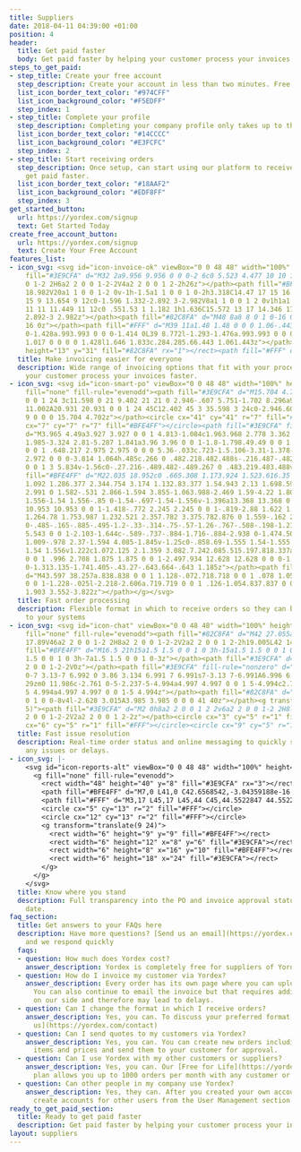 ```yaml
---
title: Suppliers
date: 2018-04-11 04:39:00 +01:00
position: 4
header:
  title: Get paid faster
  body: Get paid faster by helping your customer process your invoices faster.
steps_to_get_paid:
- step_title: Create your free account
  step_description: Create your account in less than two minutes. Free for life.
  list_icon_border_text_color: "#974CFF"
  list_icon_background_color: "#F5EDFF"
  step_index: 1
- step_title: Complete your profile
  step_description: Completing your company profile only takes up to three minutes.
  list_icon_border_text_color: "#14CCCC"
  list_icon_background_color: "#E3FCFC"
  step_index: 2
- step_title: Start receiving orders
  step_description: Once setup, can start using our platform to receive orders and
    get paid faster.
  list_icon_border_text_color: "#18AAF2"
  list_icon_background_color: "#EDF8FF"
  step_index: 3
get_started_button:
  url: https://yordex.com/signup
  text: Get Started Today
create_free_account_button:
  url: https://yordex.com/signup
  text: Create Your Free Account
features_list:
- icon_svg: <svg id="icon-invoice-ok" viewBox="0 0 48 48" width="100%" height="100%"><path
    fill="#3E9CFA" d="M32 2a9.956 9.956 0 0 0-2 6c0 5.523 4.477 10 10 10v28a2 2 0
    0 1-2 2H6a2 2 0 0 1-2-2V4a2 2 0 0 1 2-2h26z"></path><path fill="#BFE4FF" d="M14
    18.982V20a1 1 0 0 1-2 0v-1h-1.5a1 1 0 0 1 0-2h3.318C14.47 17 15 16.551 15 16c0-.551-.53-1-1.182-1h-1.636C10.428
    15 9 13.654 9 12c0-1.596 1.332-2.892 3-2.982V8a1 1 0 0 1 2 0v1h1a1 1 0 0 1 0 2h-2.818C11.53
    11 11 11.449 11 12c0 .551.53 1 1.182 1h1.636C15.572 13 17 14.346 17 16c0 1.596-1.332
    2.892-3 2.982z"></path><path fill="#82C8FA" d="M48 8a8 8 0 1 0-16 0 8 8 0 0 0
    16 0z"></path><path fill="#FFF" d="M39 11a1.48 1.48 0 0 0 1.06-.443l3.648-3.833c.39-.395.39-1.033
    0-1.428a.993.993 0 0 0-1.414 0L39 8.772l-1.293-1.476a.993.993 0 0 0-1.414 0 1.017
    1.017 0 0 0 0 1.428l1.646 1.833c.284.285.66.443 1.061.443z"></path><rect width="19"
    height="13" y="31" fill="#82C8FA" rx="1"></rect><path fill="#FFF" d="M0 34h19v2H0z"></path></svg>
  title: Make invoicing easier for everyone
  description: Wide range of invoicing options that fit with your process while helping
    your customer process your invoices faster.
- icon_svg: <svg id="icon-smart-po" viewBox="0 0 48 48" width="100%" height="100%"><g
    fill="none" fill-rule="evenodd"><path fill="#3E9CFA" d="M15.704 4.702A20.931 20.931
    0 0 1 24 3c11.598 0 21 9.402 21 21 0 2.946-.607 5.751-1.702 8.296a9 9 0 0 0-11.002
    11.002A20.931 20.931 0 0 1 24 45C12.402 45 3 35.598 3 24c0-2.946.607-5.751 1.702-8.296A9
    9 0 0 0 15.704 4.702z"></path><circle cx="41" cy="41" r="7" fill="#82C8FA"></circle><circle
    cx="7" cy="7" r="7" fill="#BFE4FF"></circle><path fill="#3E9CFA" fill-rule="nonzero"
    d="M3.965 4.49a3.927 3.927 0 0 1 4.813-1.084c1.963.968 2.778 3.362 1.82 5.347-.957
    1.985-3.324 2.81-5.287 1.841a3.96 3.96 0 0 1-1.8-1.798.49.49 0 0 1 .214-.655.48.48
    0 0 1 .648.217 2.975 2.975 0 0 0 5.36-.033c.723-1.5.106-3.31-1.378-4.043a2.972
    2.972 0 0 0-3.814 1.064h.485c.266 0 .482.218.482.488s-.216.487-.482.487H3.482A.485.485
    0 0 1 3 5.834v-1.56c0-.27.216-.489.482-.489.267 0 .483.219.483.488v.217z"></path><path
    fill="#BFE4FF" d="M22.035 18.952c0 .665.308 1.173.924 1.523.616.35 1.567.714 2.853
    1.092 1.286.377 2.344.754 3.174 1.132.83.377 1.54.943 2.13 1.698.59.754.884 1.752.884
    2.991 0 1.582-.531 2.866-1.594 3.855-1.063.988-2.469 1.59-4.22 1.805v1.396c0 .86-.689
    1.556-1.54 1.556-.85 0-1.54-.697-1.54-1.556v-1.396a13.368 13.368 0 0 1-3.643-.997
    10.953 10.953 0 0 1-1.418-.772 2.245 2.245 0 0 1-.819-2.88 1.622 1.622 0 0 1 2.359-.65c.68.451
    1.264.78 1.753.987 1.232.521 2.357.782 3.375.782.876 0 1.559-.162 2.05-.485.49-.324.736-.791.736-1.402
    0-.485-.165-.885-.495-1.2-.33-.314-.75-.57-1.26-.767-.508-.198-1.21-.423-2.102-.674-1.286-.36-2.335-.719-3.148-1.078a5.543
    5.543 0 0 1-2.103-1.644c-.589-.737-.884-1.716-.884-2.938 0-1.474.505-2.7 1.514-3.68
    1.009-.978 2.37-1.594 4.085-1.845v-1.25c0-.858.69-1.555 1.54-1.555.851 0 1.54.697
    1.54 1.556v1.222c1.072.125 2.1.359 3.082.7.242.085.515.197.818.337a2.051 2.051
    0 0 1 .996 2.708 1.875 1.875 0 0 1-2.497.934 12.628 12.628 0 0 0-1.394-.57c-1.08-.35-2.004-.525-2.772-.525-.732
    0-1.313.135-1.741.405-.43.27-.643.664-.643 1.185z"></path><path fill="#FFF" fill-rule="nonzero"
    d="M43.597 38.257a.838.838 0 0 1 1.128-.072.718.718 0 0 1 .078 1.058l-4.182 4.5a.835.835
    0 0 1-1.228-.025l-2.218-2.606a.719.719 0 0 1 .126-1.054.837.837 0 0 1 1.124.118l1.62
    1.903 3.552-3.822z"></path></g></svg>
  title: Fast order processing
  description: Flexible format in which to receive orders so they can be sent directly
    to your systems
- icon_svg: <svg id="icon-chat" viewBox="0 0 48 48" width="100%" height="100%"><g
    fill="none" fill-rule="evenodd"><path fill="#82C8FA" d="M42 27.055a9 9 0 1 0 0
    17.89V46a2 2 0 0 1-2 2H8a2 2 0 0 1-2-2V2a2 2 0 0 1 2-2h19.005L42 14.942v12.113z"></path><path
    fill="#BFE4FF" d="M16.5 21h15a1.5 1.5 0 0 1 0 3h-15a1.5 1.5 0 0 1 0-3zm0 6h7a1.5
    1.5 0 0 1 0 3h-7a1.5 1.5 0 0 1 0-3z"></path><path fill="#3E9CFA" d="M27 0l15 15H29a2
    2 0 0 1-2-2V0z"></path><path fill="#3E9CFA" fill-rule="nonzero" d="M41 29c-3.866
    0-7 3.13-7 6.992 0 3.86 3.134 6.991 7 6.991s7-3.13 7-6.991A6.996 6.996 0 0 0 41
    29zm0 11.986c-2.761 0-5-2.237-5-4.994a4.997 4.997 0 0 1 5-4.994c2.762 0 5 2.235
    5 4.994a4.997 4.997 0 0 1-5 4.994z"></path><path fill="#82C8FA" d="M41 40a4 4
    0 1 0 0-8v4l-2.628 3.015A3.985 3.985 0 0 0 41 40z"></path><g transform="translate(0
    5)"><path fill="#3E9CFA" d="M2 0h8a2 2 0 0 1 2 2v6a2 2 0 0 1-2 2H8l-2 2-2-2H2a2
    2 0 0 1-2-2V2a2 2 0 0 1 2-2z"></path><circle cx="3" cy="5" r="1" fill="#FFF"></circle><circle
    cx="6" cy="5" r="1" fill="#FFF"></circle><circle cx="9" cy="5" r="1" fill="#FFF"></circle></g></g></svg>
  title: Fast issue resolution
  description: Real-time order status and online messaging to quickly spot and resolve
    any issues or delays.
- icon_svg: |-
    <svg id="icon-reports-alt" viewBox="0 0 48 48" width="100%" height="100%">
      <g fill="none" fill-rule="evenodd">
        <rect width="48" height="40" y="8" fill="#3E9CFA" rx="3"></rect>
        <path fill="#BFE4FF" d="M7,0 L41,0 C42.6568542,-3.04359188e-16 44,1.34314575 44,3 L44,6 L4,6 L4,3 C4,1.34314575 5.34314575,3.04359188e-16 7,0 Z"></path>
        <path fill="#FFF" d="M3,17 L45,17 L45,44 C45,44.5522847 44.5522847,45 44,45 L4,45 C3.44771525,45 3,44.5522847 3,44 L3,17 Z"></path>
        <circle cx="5" cy="13" r="2" fill="#FFF"></circle>
        <circle cx="12" cy="13" r="2" fill="#FFF"></circle>
        <g transform="translate(9 24)">
          <rect width="6" height="9" y="9" fill="#BFE4FF"></rect>
          <rect width="6" height="12" x="8" y="6" fill="#3E9CFA"></rect>
          <rect width="6" height="8" x="16" y="10" fill="#BFE4FF"></rect>
          <rect width="6" height="18" x="24" fill="#3E9CFA"></rect>
        </g>
      </g>
    </svg>
  title: Know where you stand
  description: Full transparency into the PO and invoice approval status and payment
    date.
faq_section:
  title: Get answers to your FAQs here
  description: Have more questions? [Send us an email](https://yordex.com/contact)
    and we respond quickly
  faqs:
  - question: How much does Yordex cost?
    answer_description: Yordex is completely free for suppliers of Yordex customers.
  - question: How do I invoice my customer via Yordex?
    answer_description: Every order has its own page where you can upload the invoice.
      You can also continue to email the invoice but that requires additional processing
      on our side and therefore may lead to delays.
  - question: Can I change the format in which I receive orders?
    answer_description: Yes, you can. To discuss your preferred format, please [Contact
      us](https://yordex.com/contact)
  - question: Can I send quotes to my customers via Yordex?
    answer_description: Yes, you can. You can create new orders including all line
      items and prices and send them to your customer for approval.
  - question: Can I use Yordex with my other customers or suppliers?
    answer_description: Yes, you can. Our [Free for Life](https://yordex.com/accounts-payable-software-pricing)
      plan allows you up to 1000 orders per month with any customer or supplier.
  - question: Can other people in my company use Yordex?
    answer_description: Yes, they can. After you created your own account, you can
      create accounts for other users from the User Management section of our application.
ready_to_get_paid_section:
  title: Ready to get paid faster
  description: Get paid faster by helping your customer process your invoices faster.
layout: suppliers
---
```


